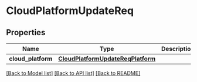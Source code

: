 # CloudPlatformUpdateReq

## Properties
Name | Type | Description | Notes
------------ | ------------- | ------------- | -------------
**cloud_platform** | [**CloudPlatformUpdateReqPlatform**](CloudPlatformUpdateReqPlatform.md) |  | [optional] 

[[Back to Model list]](../README.md#documentation-for-models) [[Back to API list]](../README.md#documentation-for-api-endpoints) [[Back to README]](../README.md)


